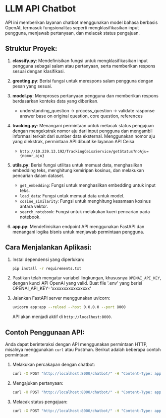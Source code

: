 # LLM API Chatbot

API ini memberikan layanan chatbot menggunakan model bahasa berbasis OpenAI, termasuk fungsionalitas seperti mengklasifikasikan input pengguna, menjawab pertanyaan, dan melacak status pengajuan.

## Struktur Proyek:

1. **classify.py**: Mendefinisikan fungsi untuk mengklasifikasikan input pengguna sebagai salam atau pertanyaan, serta memberikan respons sesuai dengan klasifikasi.
   
2. **greeting.py**: Berisi fungsi untuk merespons salam pengguna dengan pesan yang sesuai.
   
3. **model.py**: Memproses pertanyaan pengguna dan memberikan respons berdasarkan konteks data yang diberikan.
   - understanding_question -> process_question -> validate rasponse answer base on original question, core question, references
4. **tracking.py**: Menangani permintaan untuk melacak status pengajuan dengan mengekstrak nomor aju dari input pengguna dan mengambil informasi terkait dari sumber data eksternal. Menggunakan nomor aju yang diekstrak, permintaan API dibuat ke layanan API Ceisa
   - `http://10.239.13.192/TrackingCeisaService/getStatus?noAju={nomor_aju}`
5. **utils.py**: Berisi fungsi utilitas untuk memuat data, menghasilkan embedding teks, menghitung kemiripan kosinus, dan melakukan pencarian dalam dataset.
    - `get_embedding`: Fungsi untuk menghasilkan embedding untuk input teks.
    - `load_data`: Fungsi untuk memuat data untuk model.
    - `cosine_similarity`: Fungsi untuk menghitung kesamaan kosinus antara vektor.
    - `search_notebook`: Fungsi untuk melakukan kueri pencarian pada notebook.
    
6. **app.py**: Mendefinisikan endpoint API menggunakan FastAPI dan menangani logika bisnis untuk menjawab permintaan pengguna.

## Cara Menjalankan Aplikasi:

1. Instal dependensi yang diperlukan:
   ```bash
   pip install -r requirements.txt
   ```

2. Pastikan telah mengatur variabel lingkungan, khususnya `OPENAI_API_KEY`, dengan kunci API OpenAI yang valid.
    Buat file '.env' yang berisi OPENAI_API_KEY='xxxxxxxxxxxxxxxx'

3. Jalankan FastAPI server menggunakan uvicorn:
   ```bash
   uvicorn app:app --reload --host 0.0.0.0 --port 8000
   ```
   API akan menjadi aktif di `http://localhost:8000`.

## Contoh Penggunaan API:

Anda dapat berinteraksi dengan API menggunakan permintaan HTTP, misalnya menggunakan `curl` atau Postman. Berikut adalah beberapa contoh permintaan:

1. Melakukan percakapan dengan chatbot:
   ```bash
   curl -X POST "http://localhost:8000/chatbot/" -H "Content-Type: application/json" -d '{"text": "Halo"}'
   ```

2. Mengajukan pertanyaan:
   ```bash
   curl -X POST "http://localhost:8000/chatbot/" -H "Content-Type: application/json" -d '{"text": "Apa itu PIB?"}'
   ```

3. Melacak status pengajuan:
   ```bash
   curl -X POST "http://localhost:8000/chatbot/" -H "Content-Type: application/json" -d '{"text": "Status pengajuan 00009001061720231212991201"}'
   ```